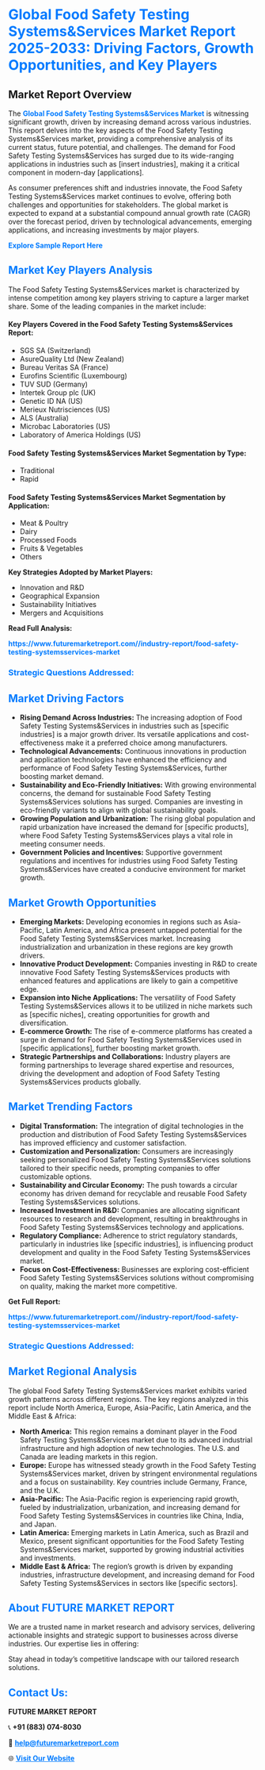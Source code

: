 <h1 style="color: #007BFF;">Global Food Safety Testing Systems&Services Market Report 2025-2033: Driving Factors, Growth Opportunities, and Key Players</h1>

<section id="overview">
<h2>Market Report Overview</h2>
<p>The <a href="https://www.futuremarketreport.com//industry-report/food-safety-testing-systemsservices-market" style="color: #007BFF; text-decoration: none;"><strong>Global Food Safety Testing Systems&Services Market</strong></a> is witnessing significant growth, driven by increasing demand across various industries. This report delves into the key aspects of the Food Safety Testing Systems&Services market, providing a comprehensive analysis of its current status, future potential, and challenges. The demand for Food Safety Testing Systems&Services has surged due to its wide-ranging applications in industries such as [insert industries], making it a critical component in modern-day [applications].</p>
<p>As consumer preferences shift and industries innovate, the Food Safety Testing Systems&Services market continues to evolve, offering both challenges and opportunities for stakeholders. The global market is expected to expand at a substantial compound annual growth rate (CAGR) over the forecast period, driven by technological advancements, emerging applications, and increasing investments by major players.</p>
</section>

<section id="overview">
<p><a href="https://www.futuremarketreport.com//request-sample/reportId=82801" style="color: #007BFF; text-decoration: none;"><strong>Explore Sample Report Here</strong></a></p>
</section>

<section id="key-players">
<h2 style="color: #007BFF;">Market Key Players Analysis</h2>
<p>The Food Safety Testing Systems&Services market is characterized by intense competition among key players striving to capture a larger market share. Some of the leading companies in the market include:</p>
<h4>Key Players Covered in the Food Safety Testing Systems&Services Report:</h4>
<ul><li>SGS SA (Switzerland)</li><li>AsureQuality Ltd (New Zealand)</li><li>Bureau Veritas SA (France)</li><li>Eurofins Scientific (Luxembourg)</li><li>TUV SUD (Germany)</li><li>Intertek Group plc (UK)</li><li>Genetic ID NA (US)</li><li>Merieux Nutrisciences (US)</li><li>ALS (Australia)</li><li>Microbac Laboratories (US)</li><li>Laboratory of America Holdings (US)</li></ul>
<h4>Food Safety Testing Systems&Services Market Segmentation by Type:</h4>
<ul><li>Traditional</li><li>Rapid</li></ul>

<h4>Food Safety Testing Systems&Services Market Segmentation by Application:</h4>
<ul><li>Meat &amp; Poultry</li><li>Dairy</li><li>Processed Foods</li><li>Fruits &amp; Vegetables</li><li>Others</li></ul>
<p><strong>Key Strategies Adopted by Market Players:</strong></p>
<ul>
<li>Innovation and R&D</li>
<li>Geographical Expansion</li>
<li>Sustainability Initiatives</li>
<li>Mergers and Acquisitions</li>
</ul>
</section>

<section>
<p><strong>Read Full Analysis: </strong></p><a href="https://www.futuremarketreport.com//industry-report/food-safety-testing-systemsservices-market" style="color: #007BFF; text-decoration: none;"><strong>https://www.futuremarketreport.com//industry-report/food-safety-testing-systemsservices-market</strong></a>
<h3 style="color: #007BFF;">Strategic Questions Addressed:</h3>
</section>

<section id="driving-factors">
<h2 style="color: #007BFF;">Market Driving Factors</h2>
<ul>
<li><strong>Rising Demand Across Industries:</strong> The increasing adoption of Food Safety Testing Systems&Services in industries such as [specific industries] is a major growth driver. Its versatile applications and cost-effectiveness make it a preferred choice among manufacturers.</li>
<li><strong>Technological Advancements:</strong> Continuous innovations in production and application technologies have enhanced the efficiency and performance of Food Safety Testing Systems&Services, further boosting market demand.</li>
<li><strong>Sustainability and Eco-Friendly Initiatives:</strong> With growing environmental concerns, the demand for sustainable Food Safety Testing Systems&Services solutions has surged. Companies are investing in eco-friendly variants to align with global sustainability goals.</li>
<li><strong>Growing Population and Urbanization:</strong> The rising global population and rapid urbanization have increased the demand for [specific products], where Food Safety Testing Systems&Services plays a vital role in meeting consumer needs.</li>
<li><strong>Government Policies and Incentives:</strong> Supportive government regulations and incentives for industries using Food Safety Testing Systems&Services have created a conducive environment for market growth.</li>
</ul>
</section>

<section id="growth-opportunities">
<h2 style="color: #007BFF;">Market Growth Opportunities</h2>
<ul>
<li><strong>Emerging Markets:</strong> Developing economies in regions such as Asia-Pacific, Latin America, and Africa present untapped potential for the Food Safety Testing Systems&Services market. Increasing industrialization and urbanization in these regions are key growth drivers.</li>
<li><strong>Innovative Product Development:</strong> Companies investing in R&D to create innovative Food Safety Testing Systems&Services products with enhanced features and applications are likely to gain a competitive edge.</li>
<li><strong>Expansion into Niche Applications:</strong> The versatility of Food Safety Testing Systems&Services allows it to be utilized in niche markets such as [specific niches], creating opportunities for growth and diversification.</li>
<li><strong>E-commerce Growth:</strong> The rise of e-commerce platforms has created a surge in demand for Food Safety Testing Systems&Services used in [specific applications], further boosting market growth.</li>
<li><strong>Strategic Partnerships and Collaborations:</strong> Industry players are forming partnerships to leverage shared expertise and resources, driving the development and adoption of Food Safety Testing Systems&Services products globally.</li>
</ul>
</section>

<section id="trending-factors">
<h2 style="color: #007BFF;">Market Trending Factors</h2>
<ul>
<li><strong>Digital Transformation:</strong> The integration of digital technologies in the production and distribution of Food Safety Testing Systems&Services has improved efficiency and customer satisfaction.</li>
<li><strong>Customization and Personalization:</strong> Consumers are increasingly seeking personalized Food Safety Testing Systems&Services solutions tailored to their specific needs, prompting companies to offer customizable options.</li>
<li><strong>Sustainability and Circular Economy:</strong> The push towards a circular economy has driven demand for recyclable and reusable Food Safety Testing Systems&Services solutions.</li>
<li><strong>Increased Investment in R&D:</strong> Companies are allocating significant resources to research and development, resulting in breakthroughs in Food Safety Testing Systems&Services technology and applications.</li>
<li><strong>Regulatory Compliance:</strong> Adherence to strict regulatory standards, particularly in industries like [specific industries], is influencing product development and quality in the Food Safety Testing Systems&Services market.</li>
<li><strong>Focus on Cost-Effectiveness:</strong> Businesses are exploring cost-efficient Food Safety Testing Systems&Services solutions without compromising on quality, making the market more competitive.</li>
</ul>
</section>

<section>
<p><strong>Get Full Report: </strong></p><a href="https://www.futuremarketreport.com//industry-report/food-safety-testing-systemsservices-market" style="color: #007BFF; text-decoration: none;"><strong>https://www.futuremarketreport.com//industry-report/food-safety-testing-systemsservices-market</strong></a>
<h3 style="color: #007BFF;">Strategic Questions Addressed:</h3>
</section>


<section id="regional-analysis">
<h2 style="color: #007BFF;">Market Regional Analysis</h2>
<p>The global Food Safety Testing Systems&Services market exhibits varied growth patterns across different regions. The key regions analyzed in this report include North America, Europe, Asia-Pacific, Latin America, and the Middle East & Africa:</p>
<ul>
<li><strong>North America:</strong> This region remains a dominant player in the Food Safety Testing Systems&Services market due to its advanced industrial infrastructure and high adoption of new technologies. The U.S. and Canada are leading markets in this region.</li>
<li><strong>Europe:</strong> Europe has witnessed steady growth in the Food Safety Testing Systems&Services market, driven by stringent environmental regulations and a focus on sustainability. Key countries include Germany, France, and the U.K.</li>
<li><strong>Asia-Pacific:</strong> The Asia-Pacific region is experiencing rapid growth, fueled by industrialization, urbanization, and increasing demand for Food Safety Testing Systems&Services in countries like China, India, and Japan.</li>
<li><strong>Latin America:</strong> Emerging markets in Latin America, such as Brazil and Mexico, present significant opportunities for the Food Safety Testing Systems&Services market, supported by growing industrial activities and investments.</li>
<li><strong>Middle East & Africa:</strong> The region’s growth is driven by expanding industries, infrastructure development, and increasing demand for Food Safety Testing Systems&Services in sectors like [specific sectors].</li>
</ul>
</section>

<footer>
<h2 style="color: #007BFF;">About FUTURE MARKET REPORT</h2>
<p>We are a trusted name in market research and advisory services, delivering actionable insights and strategic support to businesses across diverse industries. Our expertise lies in offering:</p>

<p>Stay ahead in today’s competitive landscape with our tailored research solutions.</p>

<h2 style="color: #007BFF;">Contact Us:</h2>
<p><strong>FUTURE MARKET REPORT</strong></p>
<p>📞 <strong>+91 (883) 074-8030</strong></p>
<p>📧 <strong><a href="mailto:help@futuremarketreport.com" style="color: #007BFF;">help@futuremarketreport.com</a></strong></p>
<p>🌐 <strong><a href="https://www.futuremarketreport.com/" style="color: #007BFF;">Visit Our Website</a></strong></p>
</footer>